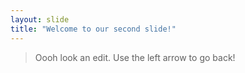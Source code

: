 ```yaml
---
layout: slide
title: "Welcome to our second slide!"
---
```

> Oooh look an edit.
Use the left arrow to go back!

